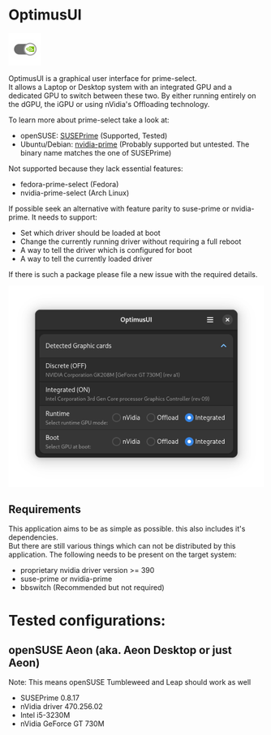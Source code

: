 # OptimusUI

![OptimusUI Icon](https://raw.githubusercontent.com/Z-Ray-Entertainment/optimus-ui/refs/heads/main/optimusui/data/screenshots/icon_small.png)

OptimusUI is a graphical user interface for prime-select.  
It allows a Laptop or Desktop system with an integrated GPU and a dedicated GPU to switch between these two. By either
running entirely on the dGPU, the iGPU or using nVidia's Offloading technology.

To learn more about prime-select take a look at:

- openSUSE: [SUSEPrime](https://github.com/openSUSE/SUSEPrime) (Supported, Tested)
- Ubuntu/Debian: [nvidia-prime](https://wiki.ubuntuusers.de/Hybrid-Grafikkarten/PRIME/) (Probably supported but
  untested. The binary name matches the one of SUSEPrime)

Not supported because they lack essential features:

- fedora-prime-select (Fedora)
- nvidia-prime-select (Arch Linux)

If possible seek an alternative with feature parity to suse-prime or nvidia-prime.
It needs to support:

- Set which driver should be loaded at boot
- Change the currently running driver without requiring a full reboot
- A way to tell the driver which is configured for boot
- A way to tell the currently loaded driver

If there is such a package please file a new issue with the required details.

![OptimusUI](https://raw.githubusercontent.com/Z-Ray-Entertainment/optimus-ui/refs/heads/main/optimusui/data/screenshots/optimus_ui.png)

## Requirements

This application aims to be as simple as possible. this also includes it's dependencies.  
But there are still various things which can not be distributed by this application.
The following needs to be present on the target system:

- proprietary nvidia driver version >= 390
- suse-prime or nvidia-prime
- bbswitch (Recommended but not required)

# Tested configurations:
## openSUSE Aeon (aka. Aeon Desktop or just Aeon)
Note: This means openSUSE Tumbleweed and Leap should work as well
- SUSEPrime 0.8.17
- nVidia driver 470.256.02
- Intel i5-3230M
- nVidia GeForce GT 730M
